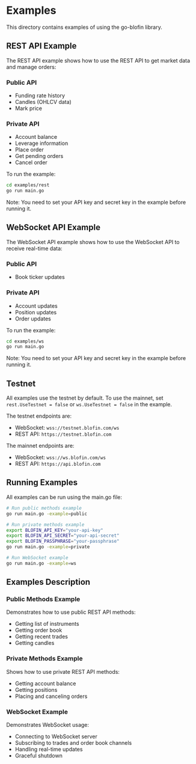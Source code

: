 # Examples

This directory contains examples of using the go-blofin library.

## REST API Example

The REST API example shows how to use the REST API to get market data and manage orders:

### Public API

- Funding rate history
- Candles (OHLCV data)
- Mark price

### Private API

- Account balance
- Leverage information
- Place order
- Get pending orders
- Cancel order

To run the example:

```bash
cd examples/rest
go run main.go
```

Note: You need to set your API key and secret key in the example before running it.

## WebSocket API Example

The WebSocket API example shows how to use the WebSocket API to receive real-time data:

### Public API

- Book ticker updates

### Private API

- Account updates
- Position updates
- Order updates

To run the example:

```bash
cd examples/ws
go run main.go
```

Note: You need to set your API key and secret key in the example before running it.

## Testnet

All examples use the testnet by default. To use the mainnet, set `rest.UseTestnet = false` or `ws.UseTestnet = false` in the example.

The testnet endpoints are:
- WebSocket: `wss://testnet.blofin.com/ws`
- REST API: `https://testnet.blofin.com`

The mainnet endpoints are:
- WebSocket: `wss://ws.blofin.com/ws`
- REST API: `https://api.blofin.com`

## Running Examples

All examples can be run using the main.go file:

```bash
# Run public methods example
go run main.go -example=public

# Run private methods example
export BLOFIN_API_KEY="your-api-key"
export BLOFIN_API_SECRET="your-api-secret"
export BLOFIN_PASSPHRASE="your-passphrase"
go run main.go -example=private

# Run WebSocket example
go run main.go -example=ws
```

## Examples Description

### Public Methods Example
Demonstrates how to use public REST API methods:
- Getting list of instruments
- Getting order book
- Getting recent trades
- Getting candles

### Private Methods Example
Shows how to use private REST API methods:
- Getting account balance
- Getting positions
- Placing and canceling orders

### WebSocket Example
Demonstrates WebSocket usage:
- Connecting to WebSocket server
- Subscribing to trades and order book channels
- Handling real-time updates
- Graceful shutdown 